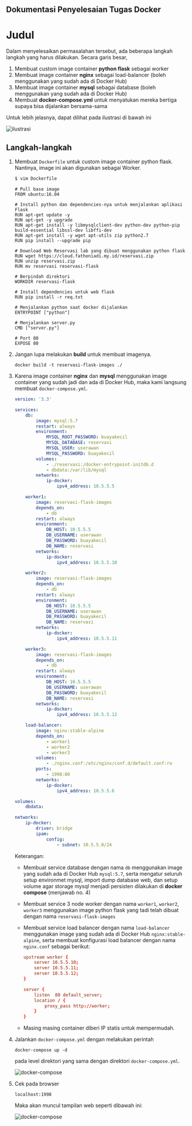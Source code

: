 ## Dokumentasi Penyelesaian Tugas Docker
# Judul

Dalam menyelesaikan permasalahan tersebut, ada beberapa langkah langkah yang harus dilakukan. Secara garis besar,

1. Membuat custom image container **python flask** sebagai worker
2. Membuat image container **nginx** sebagai load-balancer (boleh menggunakan yang sudah ada di Docker Hub)
3. Membuat image container **mysql** sebagai database (boleh menggunakan yang sudah ada di Docker Hub)
4. Membuat **docker-compose.yml** untuk menyatukan mereka bertiga supaya bisa dijalankan bersama-sama

Untuk lebih jelasnya, dapat dilihat pada ilustrasi di bawah ini

![ilustrasi](https://github.com/nahdazahra/cloud2018/blob/master/Docker/img/ilustrasi.png)

## Langkah-langkah

1. Membuat ``Dockerfile`` untuk custom image container python flask. Nantinya, image ini akan digunakan sebagai Worker.
    
    ```bash
    $ vim Dockerfile
    ```
    ```docker
    # Pull base image
    FROM ubuntu:16.04

    # Install python dan dependencies-nya untuk menjalankan aplikasi Flask
    RUN apt-get update -y
    RUN apt-get -y upgrade
    RUN apt-get install -y libmysqlclient-dev python-dev python-pip build-essential libssl-dev libffi-dev
    RUN apt-get install -y wget apt-utils zip python2.7 
    RUN pip install --upgrade pip

    # Download Web Reservasi lab yang dibuat menggunakan python flask
    RUN wget https://cloud.fathoniadi.my.id/reservasi.zip 
    RUN unzip reservasi.zip
    RUN mv reservasi reservasi-flask

    # Berpindah direktori 
    WORKDIR reservasi-flask

    # Install dependencies untuk web flask
    RUN pip install -r req.txt

    # Menjalankan python saat docker dijalankan
    ENTRYPOINT ["python"]

    # Menjalankan server.py
    CMD ["server.py"]

    # Port 80
    EXPOSE 80
    ```
2. Jangan lupa melakukan **build** untuk membuat imagenya.
    
    ```docker
    docker build -t reservasi-flask-images ./
    ```

3. Karena image container **nginx** dan **mysql** menggunakan image container yang sudah jadi dan ada di Docker Hub, maka kami langsung membuat ``docker-compose.yml``.

    ```yml
    version: '3.3'

    services:
        db:
            image: mysql:5.7
            restart: always
            environment:
                MYSQL_ROOT_PASSWORD: buayakecil
                MYSQL_DATABASE: reservasi
                MYSQL_USER: userawan
                MYSQL_PASSWORD: buayakecil
            volumes:
                - ./reservasi:/docker-entrypoint-initdb.d
                - dbdata:/var/lib/mysql
            networks:
                ip-docker:
                    ipv4_address: 10.5.5.5

        worker1:
            image: reservasi-flask-images
            depends_on:
                - db
            restart: always
            environment: 
                DB_HOST: 10.5.5.5
                DB_USERNAME: userawan
                DB_PASSWORD: buayakecil
                DB_NAME: reservasi
            networks:
                ip-docker:
                    ipv4_address: 10.5.5.10

        worker2:
            image: reservasi-flask-images
            depends_on:
                - db
            restart: always
            environment: 
                DB_HOST: 10.5.5.5
                DB_USERNAME: userawan
                DB_PASSWORD: buayakecil
                DB_NAME: reservasi
            networks:
                ip-docker:
                    ipv4_address: 10.5.5.11

        worker3:
            image: reservasi-flask-images
            depends_on:
                - db
            restart: always
            environment:
                DB_HOST: 10.5.5.5
                DB_USERNAME: userawan
                DB_PASSWORD: buayakecil
                DB_NAME: reservasi
            networks:
                ip-docker:
                    ipv4_address: 10.5.5.12
    
        load-balancer:
            image: nginx:stable-alpine
            depends_on:
                - worker1
                - worker2
                - worker3
            volumes:
                - ./nginx.conf:/etc/nginx/conf.d/default.conf:ro
            ports:
                - 1998:80
            networks: 
                ip-docker:
                    ipv4_address: 10.5.5.6

    volumes:
        dbdata:

    networks: 
        ip-docker:
            driver: bridge
            ipam: 
                config:
                    - subnet: 10.5.5.0/24
    ```

    Keterangan:

    * Membuat service database dengan nama ``db`` menggunakan image yang sudah ada di Docker Hub ``mysql:5.7``, serta mengatur seluruh setup environmet mysql, import dump database web, dan setup volume agar storage mysql menjadi persisten dilakukan di **docker compose** (menjawab no. 4)
    * Membuat service 3 node worker dengan nama ``worker1``, ``worker2``, ``worker3`` menggunakan image python flask yang tadi telah dibuat dengan nama ``reservasi-flask-images``
    * Membuat service load balancer dengan nama ``load-balancer`` menggunakan image yang sudah ada di Docker Hub ``nginx:stable-alpine``, serta membuat konfigurasi load balancer dengan nama ``nginx.conf`` sebagai berikut:

        ```conf
        upstream worker {
            server 10.5.5.10;
            server 10.5.5.11;
            server 10.5.5.12;
        }

        server {
            listen  80 default_server;
            location / {
                proxy_pass http://worker;
            }
        }
        ```

    * Masing masing container diberi IP statis untuk mempermudah.

4. Jalankan ``docker-compose.yml`` dengan melakukan perintah

    ```
    docker-compose up -d
    ```

    pada level direktori yang sama dengan direktori ``docker-compose.yml``.

    ![docker-compose](https://github.com/nahdazahra/cloud2018/tree/master/Docker/img/docker-compose.png)

5. Cek pada browser

    ```
    localhost:1998
    ```
    
    Maka akan muncul tampilan web seperti dibawah ini:

    ![docker-compose](https://github.com/nahdazahra/cloud2018/tree/master/Docker/img/web-reservasi.png)

